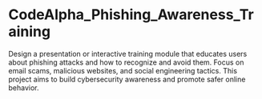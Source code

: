 # CodeAlpha_Phishing_Awareness_Training
Design a presentation or interactive training module that educates users about phishing attacks and how to recognize and avoid them. Focus on email scams, malicious websites, and social engineering tactics. This project aims to build cybersecurity awareness and promote safer online behavior. 
